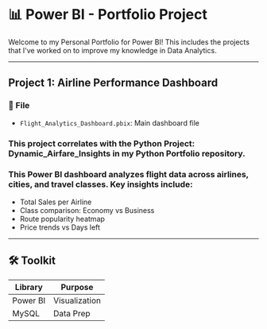 # 📊 Power BI - Portfolio Project
Welcome to my Personal Portfolio for Power BI! This includes the projects that I've worked on to improve my knowledge in Data Analytics. 

---

## Project 1: Airline Performance Dashboard 
### 📁 File
- `Flight_Analytics_Dashboard.pbix`: Main dashboard file
### This project correlates with the Python Project: Dynamic_Airfare_Insights in my Python Portfolio repository. 
### This Power BI dashboard analyzes flight data across airlines, cities, and travel classes. Key insights include:
- Total Sales per Airline
- Class comparison: Economy vs Business
- Route popularity heatmap
- Price trends vs Days left

---

## 🛠️ Toolkit
| Library       | Purpose                          |
|---------------|----------------------------------|
| Power BI      | Visualization                    |
| MySQL         | Data Prep                        |


